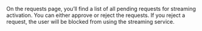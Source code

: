 
On the requests page, you’ll find a list of all pending requests for streaming activation. You can either approve or reject the requests. If you reject a request, the user will be blocked from using the streaming service.

<br>
